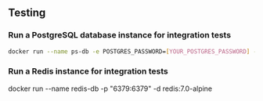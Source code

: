 ## Testing

### Run a PostgreSQL database instance for integration tests

```bash
docker run --name ps-db -e POSTGRES_PASSWORD=[YOUR_POSTGRES_PASSWORD] -p 5432:5432 -d postgres:15.2-alpine
```

### Run a Redis instance for integration tests

docker run --name redis-db -p "6379:6379" -d redis:7.0-alpine
